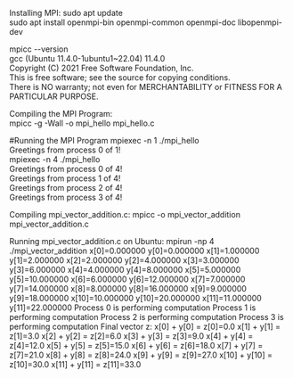 Installing MPI:
sudo apt update  
sudo apt install openmpi-bin openmpi-common openmpi-doc libopenmpi-dev   

mpicc --version  
gcc (Ubuntu 11.4.0-1ubuntu1~22.04) 11.4.0  
Copyright (C) 2021 Free Software Foundation, Inc.  
This is free software; see the source for copying conditions.  
There is NO warranty; not even for MERCHANTABILITY or FITNESS FOR A PARTICULAR PURPOSE.  

Compiling the MPI Program:  
mpicc -g -Wall -o mpi_hello mpi_hello.c  

#Running the MPI Program
mpiexec -n 1 ./mpi_hello  
Greetings from process 0 of 1!  
mpiexec -n 4 ./mpi_hello  
Greetings from process 0 of 4!  
Greetings from process 1 of 4!  
Greetings from process 2 of 4!  
Greetings from process 3 of 4!  

Compiling mpi_vector_addition.c:
mpicc -o mpi_vector_addition mpi_vector_addition.c

Running mpi_vector_addition.c on Ubuntu:
mpirun -np 4 ./mpi_vector_addition 
x[0]=0.000000 
y[0]=0.000000 
x[1]=1.000000 
y[1]=2.000000 
x[2]=2.000000 
y[2]=4.000000 
x[3]=3.000000 
y[3]=6.000000 
x[4]=4.000000 
y[4]=8.000000 
x[5]=5.000000 
y[5]=10.000000 
x[6]=6.000000 
y[6]=12.000000 
x[7]=7.000000 
y[7]=14.000000 
x[8]=8.000000 
y[8]=16.000000 
x[9]=9.000000 
y[9]=18.000000 
x[10]=10.000000 
y[10]=20.000000 
x[11]=11.000000 
y[11]=22.000000 
Process 0 is performing computation
Process 1 is performing computation
Process 2 is performing computation
Process 3 is performing computation
Final vector z:
x[0] + y[0] = z[0]=0.0
x[1] + y[1] = z[1]=3.0
x[2] + y[2] = z[2]=6.0
x[3] + y[3] = z[3]=9.0
x[4] + y[4] = z[4]=12.0
x[5] + y[5] = z[5]=15.0
x[6] + y[6] = z[6]=18.0
x[7] + y[7] = z[7]=21.0
x[8] + y[8] = z[8]=24.0
x[9] + y[9] = z[9]=27.0
x[10] + y[10] = z[10]=30.0
x[11] + y[11] = z[11]=33.0

